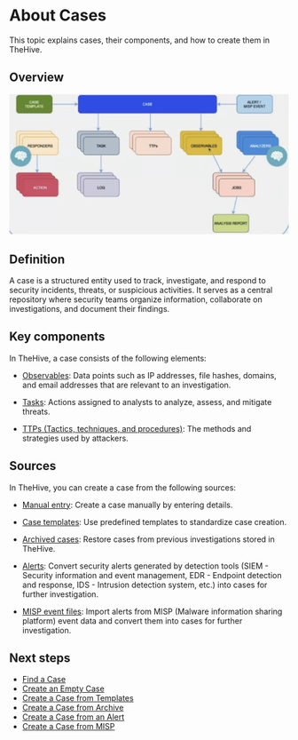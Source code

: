 # About Cases

This topic explains cases, their components, and how to create them in TheHive.

## Overview

![Overview entities](../../../images/user-guides/overview-entities.png)

## Definition

A case is a structured entity used to track, investigate, and respond to security incidents, threats, or suspicious activities. It serves as a central repository where security teams organize information, collaborate on investigations, and document their findings.

## Key components

In TheHive, a case consists of the following elements:

* [Observables](../cases/cases-description/observables.md): Data points such as IP addresses, file hashes, domains, and email addresses that are relevant to an investigation.

* [Tasks](../tasks/about-tasks.md): Actions assigned to analysts to analyze, assess, and mitigate threats.

* [TTPs (Tactics, techniques, and procedures)](../cases/cases-description/ttps.md): The methods and strategies used by attackers.

## Sources

In TheHive, you can create a case from the following sources:

* [Manual entry](../cases/create-empty-case.md): Create a case manually by entering details.

* [Case templates](../cases/create-case-from-template.md): Use predefined templates to standardize case creation.

* [Archived cases](../cases/create-case-from-archive.md): Restore cases from previous investigations stored in TheHive.

* [Alerts](../alerts/alerts-description/new-case-from-selection.md): Convert security alerts generated by detection tools (SIEM - Security information and event management, EDR - Endpoint detection and response, IDS - Intrusion detection system, etc.) into cases for further investigation.

* [MISP event files](../cases/create-case-from-misp.md): Import alerts from MISP (Malware information sharing platform) event data and convert them into cases for further investigation.

## Next steps

* [Find a Case](../cases/search-for-cases/find-a-case.md)
* [Create an Empty Case](../cases/create-empty-case.md)
* [Create a Case from Templates](../cases/create-case-from-template.md)
* [Create a Case from Archive](../cases/create-case-from-archive.md)
* [Create a Case from an Alert](../alerts/alerts-description/new-case-from-selection.md)
* [Create a Case from MISP](../cases/create-case-from-misp.md)